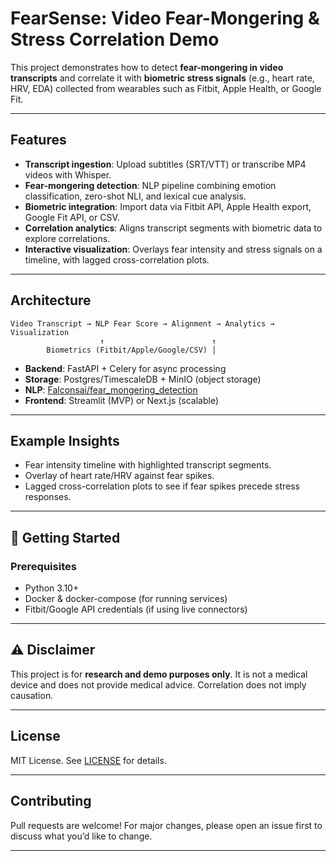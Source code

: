 # FearSense: Video Fear-Mongering & Stress Correlation Demo

This project demonstrates how to detect **fear-mongering in video transcripts** and correlate it with **biometric stress signals** (e.g., heart rate, HRV, EDA) collected from wearables such as Fitbit, Apple Health, or Google Fit.

---

## Features

* **Transcript ingestion**: Upload subtitles (SRT/VTT) or transcribe MP4 videos with Whisper.
* **Fear-mongering detection**: NLP pipeline combining emotion classification, zero-shot NLI, and lexical cue analysis.
* **Biometric integration**: Import data via Fitbit API, Apple Health export, Google Fit API, or CSV.
* **Correlation analytics**: Aligns transcript segments with biometric data to explore correlations.
* **Interactive visualization**: Overlays fear intensity and stress signals on a timeline, with lagged cross-correlation plots.

---

## Architecture

```
Video Transcript → NLP Fear Score → Alignment → Analytics → Visualization
                    ↑                        ↑
        Biometrics (Fitbit/Apple/Google/CSV) │
```

* **Backend**: FastAPI + Celery for async processing
* **Storage**: Postgres/TimescaleDB + MinIO (object storage)
* **NLP**: [Falconsai/fear_mongering_detection](https://huggingface.co/Falconsai/fear_mongering_detection)
* **Frontend**: Streamlit (MVP) or Next.js (scalable)

---

## Example Insights

* Fear intensity timeline with highlighted transcript segments.
* Overlay of heart rate/HRV against fear spikes.
* Lagged cross-correlation plots to see if fear spikes precede stress responses.

---

## 🚀 Getting Started

### Prerequisites

* Python 3.10+
* Docker & docker-compose (for running services)
* Fitbit/Google API credentials (if using live connectors)

---

## ⚠️ Disclaimer

This project is for **research and demo purposes only**. It is not a medical device and does not provide medical advice. Correlation does not imply causation.

---

## License

MIT License. See [LICENSE](LICENSE) for details.

---

## Contributing

Pull requests are welcome! For major changes, please open an issue first to discuss what you’d like to change.

---


